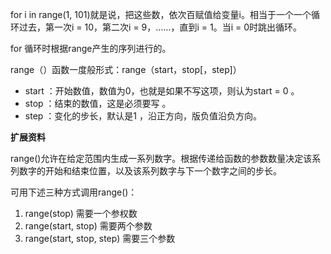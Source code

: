 for i in range(1, 101)就是说，把这些数，依次百赋值给变量i。相当于一个一个循环过去，第一次i = 10，第二次i = 9，……，直到i = 1。当i = 0时跳出循环。

for 循环时根据range产生的序列进行的。

range（）函数一度般形式：range（start，stop[，step]）

- start ：开始数值，数值为0，也就是如果不写这项，则认为start = 0 。
- stop ：结束的数值，这是必须要写 。
- step ：变化的步长，默认是1 ，沿正方向，版负值沿负方向。





**扩展资料**

range()允许在给定范围内生成一系列数字。根据传递给函数的参数数量决定该系列数字的开始和结束位置，以及该系列数字与下一个数字之间的步长。

可用下述三种方式调用range()：

1. range(stop) 需要一个参权数
2. range(start, stop) 需要两个参数
3. range(start, stop, step) 需要三个参数
